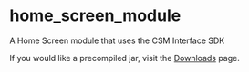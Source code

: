 home_screen_module
==================

A Home Screen module that uses the CSM Interface SDK

If you would like a precompiled jar, visit the [Downloads](Downloads) page.
